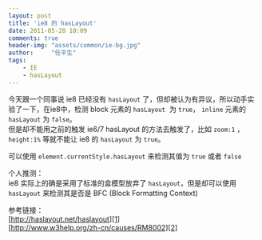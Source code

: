 ```yaml
---
layout: post
title: 'ie8 的 hasLayout'
date: 2011-05-20 10:09
comments: true
header-img: "assets/common/ie-bg.jpg"
author:     "任平生"
tags:
    - IE
    - hasLayout
---
```



今天跟一个同事说 ie8 已经没有 `hasLayout` 了，但却被认为有异议，所以动手实验了一下，在ie8中，检测 block 元素的 `hasLayout`  为 `true`， `inline` 元素的 `hasLayout` 为 `false`。  
但是却不能用之前的触发 ie6/7 hasLayout 的方法去触发了，比如 `zoom:1` ， `height:1%` 等就不能让 ie8 的 `hasLayout` 为 `true`。  
  
可以使用 `element.currentStyle.hasLayout` 来检测其值为 `true` 或者 `false` 
  
个人推测：  
ie8 实际上的确是采用了标准的盒模型放弃了 `hasLayout`，但是却可以使用 `hasLayout` 来检测其是否是 BFC (Block Formatting Context)  
  
参考链接：  
[http://haslayout.net/haslayout][1]  
[http://www.w3help.org/zh-cn/causes/RM8002][2]



[1]: http://haslayout.net/haslayout
[2]: http://www.w3help.org/zh-cn/causes/RM8002